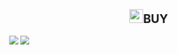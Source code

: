 <h2 align="center"><img src="https://s8.gifyu.com/images/979447220829032478.gif" height="25px">BUY<a href="https://discord.gg/onlp"></a></h2>

<img src="https://readme-typing-svg.herokuapp.com?color=000000&center=true&vCenter=true&multiline=true&height=85&lines=𝗔𝘂𝘁𝗼𝗦𝗰𝗿𝗶𝗽𝘁,+𝗣𝗿𝗲𝗺𝗶𝘂𝗺;𝙒𝙝𝙖𝙩𝙨𝘼𝙥𝙥+:++𝟼𝟸𝟾𝟸𝟸𝟺𝟷𝟿𝟼𝟽𝟹𝟷𝟽;𝗧𝗲𝗹𝗲𝗴𝗿𝗮𝗺+:+@FranataSTORE">
<img src="https://i.ibb.co/t3gSrh5/20230217-110426.png">

